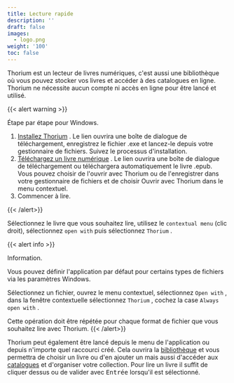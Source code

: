 ```yaml
---
title: Lecture rapide
description: ''
draft: false
images:
  - logo.png
weight: '100'
toc: false
---
```


Thorium est un lecteur de livres numériques, c'est aussi une bibliothèque où vous pouvez stocker vos livres et accéder à des catalogues en ligne. Thorium ne nécessite aucun compte ni accès en ligne pour être lancé et utilisé.

{{< alert warning >}}

Étape par étape pour Windows.

1. [Installez Thorium](https://www.edrlab.org/software/thorium-reader/github/win10) . Le lien ouvrira une boîte de dialogue de téléchargement, enregistrez le fichier .exe et lancez-le depuis votre gestionnaire de fichiers. Suivez le processus d'installation.
2. [Téléchargez un livre numérique](https://www.gutenberg.org/ebooks/2701.epub.noimages?) . Le lien ouvrira une boîte de dialogue de téléchargement ou téléchargera automatiquement le livre .epub. Vous pouvez choisir de l'ouvrir avec Thorium ou de l'enregistrer dans votre gestionnaire de fichiers et de choisir Ouvrir avec Thorium dans le menu contextuel.
3. Commencer à lire.

{{< /alert>}}

Sélectionnez le livre que vous souhaitez lire, utilisez le `contextual menu` (clic droit), sélectionnez `open with` puis sélectionnez `Thorium` .

{{< alert info >}}

Information.

Vous pouvez définir l'application par défaut pour certains types de fichiers via les paramètres Windows.

Sélectionnez un fichier, ouvrez le menu contextuel, sélectionnez `Open with` , dans la fenêtre contextuelle sélectionnez `Thorium` , cochez la case `Always open with` .

Cette opération doit être répétée pour chaque
 format de fichier que vous souhaitez lire avec Thorium. {{< /alert>}}

Thorium peut également être lancé depuis le menu de l'application ou depuis n'importe quel raccourci créé. Cela ouvrira la [bibliothèque](/docs/220_organizing/221_libraries/) et vous permettra de choisir un livre ou d'en ajouter un mais aussi d'accéder aux [catalogues](/docs/220_organizing/222_catalogs/) et d'organiser votre collection. Pour lire un livre il suffit de cliquer dessus ou de valider avec <kbd>Entrée</kbd> lorsqu'il est sélectionné.
